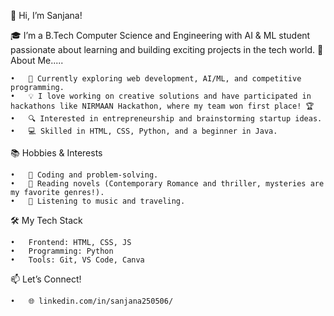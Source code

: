 👋 Hi, I’m Sanjana!

🎓 I’m a B.Tech Computer Science and Engineering with AI & ML student passionate about learning and building exciting projects in the tech world.
🚀 About Me.....

	•	🌱 Currently exploring web development, AI/ML, and competitive programming.
	•	💡 I love working on creative solutions and have participated in hackathons like NIRMAAN Hackathon, where my team won first place! 🏆
	•	🔍 Interested in entrepreneurship and brainstorming startup ideas.
	•	💻 Skilled in HTML, CSS, Python, and a beginner in Java.

📚 Hobbies & Interests

	•	🌟 Coding and problem-solving.
	•	📖 Reading novels (Contemporary Romance and thriller, mysteries are my favorite genres!).
	•	🎵 Listening to music and traveling.

🛠️ My Tech Stack

	•	Frontend: HTML, CSS, JS
	•	Programming: Python
	•	Tools: Git, VS Code, Canva

📫 Let’s Connect!

	•	🌐 linkedin.com/in/sanjana250506/

<!---
sanjana2505006/sanjana2505006 is a ✨ special ✨ repository because its `README.md` (this file) appears on your GitHub profile.
You can click the Preview link to take a look at your changes.
--->
